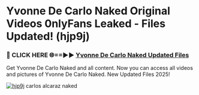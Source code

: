 # Yvonne De Carlo Naked Original Videos 0nlyFans Leaked - Files Updated! (hjp9j)

<h3>🔴 CLICK HERE 🌐==►► <a href="https://tinyurl.com/yckcrads" rel="nofollow">Yvonne De Carlo Naked Updated Files</a></h3>

Get Yvonne De Carlo Naked and all content. Now you can access all videos and pictures of Yvonne De Carlo Naked. New Updated Files 2025!

[![hjp9j](https://i.imgur.com/hpKpOFt.gif)](https://tinyurl.com/yckcrads)
carlos alcaraz naked